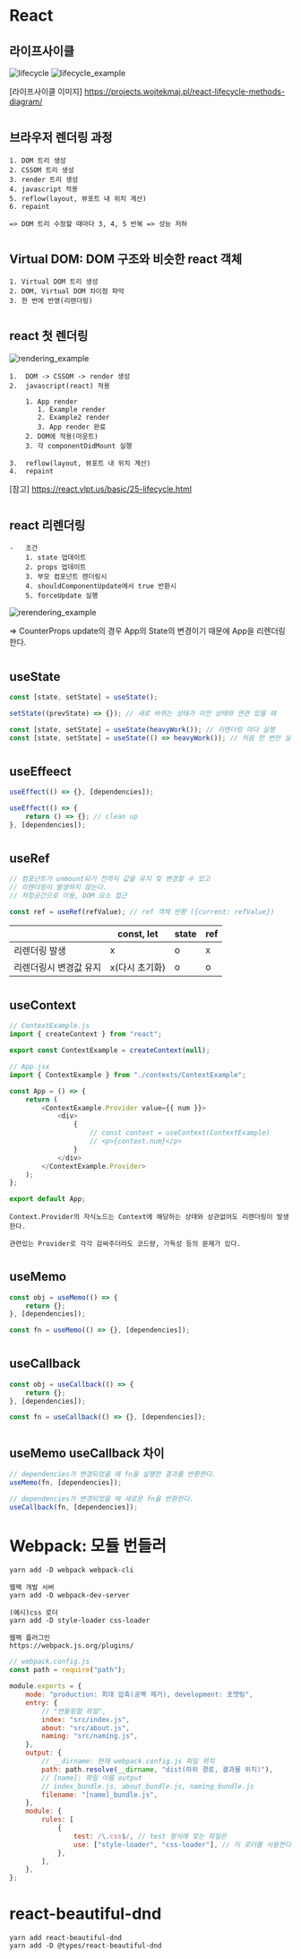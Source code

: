 # React

## 라이프사이클

![lifecycle](assets/lifecycle.png)
![lifecycle_example](assets/lifecycle_example.png)

[라이프사이클 이미지] https://projects.wojtekmaj.pl/react-lifecycle-methods-diagram/

#

## 브라우저 렌더링 과정

    1. DOM 트리 생성
    2. CSSOM 트리 생성
    3. render 트리 생성
    4. javascript 적용
    5. reflow(layout, 뷰포트 내 위치 계산)
    6. repaint

    => DOM 트리 수정할 때마다 3, 4, 5 반복 => 성능 저하

#

## Virtual DOM: DOM 구조와 비슷한 react 객체

    1. Virtual DOM 트리 생성
    2. DOM, Virtual DOM 차이점 파악
    3. 한 번에 반영(리렌더링)

#

## react 첫 렌더링

![rendering_example](assets/rendering_example.png)

    1.  DOM -> CSSOM -> render 생성
    2.  javascript(react) 적용

        1. App render
           1. Example render
           2. Example2 render
           3. App render 완료
        2. DOM에 적용(마운트)
        3. 각 componentDidMount 실행

    3.  reflow(layout, 뷰포트 내 위치 계산)
    4.  repaint

[참고] https://react.vlpt.us/basic/25-lifecycle.html

#

## react 리렌더링

    -   조건
        1. state 업데이트
        2. props 업데이트
        3. 부모 컴포넌트 렌더링시
        4. shouldComponentUpdate에서 true 반환시
        5. forceUpdate 실행

![rerendering_example](assets/rerendering_example.png)

=> CounterProps update의 경우 App의 State의 변경이기 때문에 App을 리렌더링한다.

#

## useState

```javascript
const [state, setState] = useState();

setState((prevState) => {}); // 새로 바뀌는 상태가 이전 상태와 연관 있을 때

const [state, setState] = useState(heavyWork()); // 리렌더링 마다 실행
const [state, setState] = useState(() => heavyWork()); // 처음 한 번만 실행
```

#

## useEffeect

```javascript
useEffect(() => {}, [dependencies]);

useEffect(() => {
    return () => {}; // clean up
}, [dependencies]);
```

#

## useRef

```javascript
// 컴포넌트가 unmount되기 전까지 값을 유지 및 변경할 수 있고
// 리렌더링이 발생하지 않는다.
// 저장공간으로 이용, DOM 요소 접근

const ref = useRef(refValue); // ref 객체 반환 ({current: refValue})
```

|                        | const, let     | state | ref |
| ---------------------- | -------------- | ----- | --- |
| 리렌더링 발생          | x              | o     | x   |
| 리렌더링시 변경값 유지 | x(다시 초기화) | o     | o   |

#

## useContext

```javascript
// ContextExample.js
import { createContext } from "react";

export const ContextExample = createContext(null);
```

```javascript
// App.jsx
import { ContextExample } from "./contexts/ContextExample";

const App = () => {
    return (
        <ContextExample.Provider value={{ num }}>
            <div>
                {
                    // const context = useContext(ContextExample)
                    // <p>{context.num}</p>
                }
            </div>
        </ContextExample.Provider>
    );
};

export default App;
```

    Context.Provider의 자식노드는 Context에 해당하는 상태와 상관없어도 리렌더링이 발생한다.

    관련있는 Provider로 각각 감싸주더라도 코드량, 가독성 등의 문제가 있다.

#

## useMemo

```javascript
const obj = useMemo(() => {
    return {};
}, [dependencies]);

const fn = useMemo(() => {}, [dependencies]);
```

#

## useCallback

```javascript
const obj = useCallback(() => {
    return {};
}, [dependencies]);

const fn = useCallback(() => {}, [dependencies]);
```

#

## useMemo useCallback 차이

```javascript
// dependencies가 변경되었을 때 fn을 실행한 결과를 반환한다.
useMemo(fn, [dependencies]);

// dependencies가 변경되었을 때 새로운 fn을 반환한다.
useCallback(fn, [dependencies]);
```

#

# Webpack: 모듈 번들러

    yarn add -D webpack webpack-cli

    웹팩 개발 서버
    yarn add -D webpack-dev-server

    (예시)css 로더
    yarn add -D style-loader css-loader

    웹팩 플러그인
    https://webpack.js.org/plugins/

```javascript
// webpack.config.js
const path = require("path");

module.exports = {
    mode: "production: 최대 압축(공백 제거), development: 포맷팅",
    entry: {
        // "번들링할 파일",
        index: "src/index.js",
        about: "src/about.js",
        naming: "src/naming.js",
    },
    output: {
        // __dirname: 현재 webpack.config.js 파일 위치
        path: path.resolve(__dirname, "dist(하위 경로, 결과물 위치)"),
        // [name]: 파일 이름 output
        // index_bundle.js, about_bundle.js, naming_bundle.js
        filename: "[name]_bundle.js",
    },
    module: {
        rules: [
            {
                test: /\.css$/, // test 형식에 맞는 파일은
                use: ["style-loader", "css-loader"], // 이 로더를 사용한다.
            },
        ],
    },
};
```

#

# react-beautiful-dnd

    yarn add react-beautiful-dnd
    yarn add -D @types/react-beautiful-dnd
